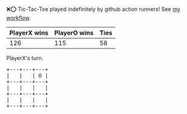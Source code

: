 :x::o: Tic-Tac-Toe played indefinitely by github action runners! See [my workflow](.github/workflows/play.yaml).

|PlayerX wins|PlayerO wins|Ties|
|-|-|-|
|126|115|58|

PlayerX's turn.

<pre>
+---+---+---+
|   |   | O |
+---+---+---+
|   |   |   |
+---+---+---+
|   |   |   |
+---+---+---+
</pre>